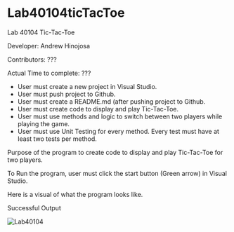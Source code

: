 # Lab40104ticTacToe

Lab 40104 Tic-Tac-Toe

Developer: Andrew Hinojosa

Contributors: ???


Actual Time to complete: ???

* User must create a new project in Visual Studio. 
* User must push project to Github.
* User must create a README.md (after pushing project to Github.
* User must create code to display and play Tic-Tac-Toe.
* User must use methods and logic to switch between two players while playing the game.
* User must use Unit Testing for every method. Every test must have at least two tests per method.

Purpose of the program to create code to display and play Tic-Tac-Toe for two players.

To Run the program, user must click the start button (Green arrow) in Visual Studio.

Here is a visual of what the program looks like.

Successful Output

![Lab40104](???)